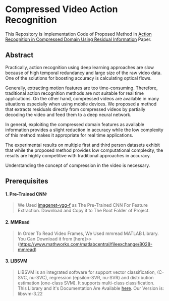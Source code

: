 # Compressed Video Action Recognition
This Repository is Implementation Code of Proposed Method in [Action Recognition in Compressed Domain Using Residual Information](https://ieeexplore.ieee.org/document/8785055) Paper.

## Abstract
Practically, action recognition using deep learning approaches are slow because of high temporal redundancy and large size of the raw video data. One of the solutions for boosting accuracy is calculating optical flows. 

Generally, extracting motion features are too time-consuming. Therefore, traditional action recognition methods are not suitable for real time applications. On the other hand, compressed videos are available in many situations especially when using mobile devices. We proposed a method that extracts residuals directly from compressed videos by partially decoding the video and feed them to a deep neural network. 

In general, exploiting the compressed domain features as available information provides a slight reduction in accuracy while the low complexity of this method makes it appropriate for real time applications. 

The experimental results on multiple first and third person datasets exhibit that while the proposed method provides low computational complexity, the results are highly competitive with traditional approaches in accuracy.

Understanding the concept of compression in the video is necessary.

## Prerequisites

#### 1. Pre-Trained CNN:
>We Used [imagenet-vgg-f](http://www.vlfeat.org/matconvnet/models/imagenet-vgg-f.mat) as The Pre-Trained CNN For Feature Extraction.
Download and Copy it to The Root Folder of Project.

#### 2. MMRead
>In Order To Read Video Frames, We Used mmread MATLAB Library. You Can Download it from [here]>>(https://www.mathworks.com/matlabcentral/fileexchange/8028-mmread)

#### 3. LIBSVM
>LIBSVM is an integrated software for support vector classification, (C-SVC, nu-SVC), regression (epsilon-SVR, nu-SVR) and distribution estimation (one-class SVM). It supports multi-class classification. This Library and it's Documentation Are Available [here](https://www.csie.ntu.edu.tw/~cjlin/libsvm/). Our Version is: libsvm-3.22

